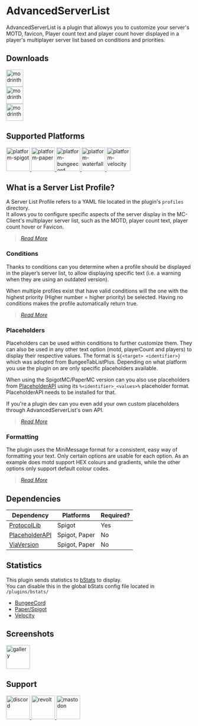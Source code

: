 # AdvancedServerList

AdvancedServerList is a plugin that allowys you to customize your server's MOTD, favicon, Player count text and player count hover displayed in a player's multiplayer server list based on conditions and priorities.

## Downloads
<a href="https://modrinth.com/plugin/advancedserverlist" target="_blank">
  <img src="https://cdn.jsdelivr.net/gh/Andre601/devins-badges@13e0142/assets/compact/available/modrinth_vector.svg" height="46" alt="modrinth" title="Available on Modrinth">
</a>
<br>
<a href="https://hangar.papermc.io/Andre_601/AdvancedServerList" target="_blank">
  <img src="https://cdn.jsdelivr.net/gh/Andre601/devins-badges@13e0142/assets/compact/available/hangar_vector.svg" height="46" alt="modrinth" title="Available on Modrinth">
</a>
<br>
<a href="https://www.spigotmc.org/resources/102910/" target="_blank">
  <img src="https://cdn.jsdelivr.net/gh/Andre601/devins-badges@13e0142/assets/compact/supported/spigot_vector.svg" height="46" alt="modrinth" title="Available on SpigotMC">
</a>


## Supported Platforms

<a href="https://www.spigotmc.org" target="_blank">
  <img src="https://cdn.jsdelivr.net/gh/Andre601/devins-badges@13e0142/assets/compact-minimal/supported/spigot_vector.svg" height="64" alt="platform-spigot" title="Tested on Spigot">
</a>
<a href="https://papermc.io" target="_blank">
  <img src="https://cdn.jsdelivr.net/gh/Andre601/devins-badges@13e0142/assets/compact-minimal/supported/paper_vector.svg" height="64" alt="platform-paper" title="Tested on Paper">
</a>
<a href="https://www.spigotmc.org" target="_blank">
  <img src="https://cdn.jsdelivr.net/gh/Andre601/devins-badges@13e0142/assets/compact-minimal/supported/bungeecord_vector.svg" height="64" alt="platform-bungeecord" title="Tested on BungeeCord">
</a>
<a href="https://www.papermc.io" target="_blank">
  <img src="https://cdn.jsdelivr.net/gh/Andre601/devins-badges@13e0142/assets/compact-minimal/supported/waterfall_vector.svg" height="64" alt="platform-waterfall" title="Tested on Waterfall">
</a>
<a href="https://velocitypowered.com" target="_blank">
  <img src="https://cdn.jsdelivr.net/gh/Andre601/devins-badges@13e0142/assets/compact-minimal/supported/velocity_vector.svg" height="64" alt="platform-velocity" title="Tested on Velocity">
</a>

## What is a Server List Profile?
A Server List Profile refers to a YAML file located in the plugin's `profiles` directory.  
It allows you to configure specific aspects of the server display in the MC-Client's multiplayer server list, such as the MOTD, player count text, player count hover or Favicon.

> [*Read More*][profiles]

### Conditions
Thanks to conditions can you determine when a profile should be displayed in the player’s server list, to allow displaying specific text (i.e. a warning when they are using an outdated version).

When multiple profiles exist that have valid conditions will the one with the highest priority (Higher number = higher priority) be selected. Having no conditions makes the profile automatically return true.

> [*Read More*][conditions]

### Placeholders
Placeholders can be used within conditions to further customize them. They can also be used in any other text option (motd, playerCount and players) to display their respective values.
The format is `${<target> <identifier>}` which was adopted from BungeeTabListPlus. Depending on what platform you use the plugin on are only specific placeholders available.

When using the SpigotMC/PaperMC version can you also use placeholders from [PlaceholderAPI][placeholderapi] using its `%<identifier>_<values>%` placeholder format. PlaceholderAPI needs to be installed for that.

If you're a plugin dev can you even add your own custom placeholders through AdvancedServerList's own API.

> [*Read More*][placeholders]

### Formatting
The plugin uses the MiniMessage format for a consistent, easy way of formatting your text.
Only certain options are usable for each option. As an example does motd support HEX colours and gradients, while the other options only support default colour codes.

> [*Read More*][minimessage]

## Dependencies

| Dependency       | Platforms     | Required? |
|------------------|---------------|-----------|
| [ProtocolLib]    | Spigot        | Yes       |
| [PlaceholderAPI] | Spigot, Paper | No        |
| [ViaVersion]     | Spigot, Paper | No        |

## Statistics

This plugin sends statistics to [bStats] to display.  
You can disable this in the global bStats config file located in `/plugins/bstats/`

- [BungeeCord][bstats-bungee]
- [Paper/Spigot][bstats-spigot]
- [Velocity][bstats-velocity]

## Screenshots

<a href="https://modrinth.com/plugin/advancedserverlist/gallery" target="_blank">
  <img src="https://cdn.jsdelivr.net/npm/@intergrav/devins-badges@3/assets/cozy/documentation/modrinth-gallery_vector.svg" height="64" alt="gallery" title="Check out the Gallery">
</a>

## Support
<a href="https://discord.gg/6dazXp6" target="_blank">
  <img src="https://cdn.jsdelivr.net/gh/Andre601/devins-badges@13e0142/assets/compact-minimal/social/discord-singular_vector.svg" height="64" alt="discord" title="Join my Discord Server">
</a>
<a href="https://app.revolt.chat/invite/74TpERXA" target="_blank">
  <img src="https://cdn.jsdelivr.net/gh/Andre601/devins-badges@13e0142/assets/compact-minimal/social/revolt-singular_vector.svg" height="64" alt="revolt" title="Join my Revolt Server">
</a>
<a href="https://blobfox.coffee/@andre_601" target="_blank">
  <img src="https://cdn.jsdelivr.net/gh/Andre601/devins-badges@13e0142/assets/compact-minimal/social/mastodon-singular_vector.svg" height="64" alt="mastodon" title="Chat with me on Mastodon">
</a>

<!-- Links -->
[profiles]: https://www.andre601.ch/AdvancedServerList/profiles/
[conditions]: https://www.andre601.ch/AdvancedServerList/profiles/#conditions
[placeholders]: https://www.andre601.ch/AdvancedServerList/profiles/placeholders/
[minimessage]: https://www.andre601.ch/AdvancedServerList/profiles/formatting/

[modrinth]: https://modrinth.com/plugin/advancedserverlist

[protocollib]: https://www.spigotmc.org/resources/1997/
[placeholderapi]: https://www.spigotmc.org/resources/6245/
[viaversion]: https://www.spigotmc.org/resources/19254/

[bstats]: https://bstats.org
[bstats-bungee]: https://bstats.org/plugin/bungeecord/AdvancedServerList/15585
[bstats-spigot]: https://bstats.org/plugin/bukkit/AdvancedServerList/15584
[bstats-velocity]: https://bstats.org/plugin/velocity/AdvancedServerList/15587

[gallery]: https://modrinth.com/mod/advancedserverlist/gallery
